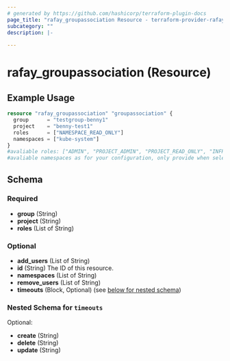 ```yaml
---
# generated by https://github.com/hashicorp/terraform-plugin-docs
page_title: "rafay_groupassociation Resource - terraform-provider-rafay"
subcategory: ""
description: |-
  
---
```


# rafay_groupassociation (Resource)



## Example Usage

```terraform
resource "rafay_groupassociation" "groupassociation" {
  group      = "testgroup-benny1"
  project    = "benny-test1"
  roles      = ["NAMESPACE_READ_ONLY"]
  namespaces = ["kube-system"]
}
#avaliable roles: ["ADMIN", "PROJECT_ADMIN", "PROJECT_READ_ONLY", "INFRA_ADMIN", "INFRA_READ_ONLY", "NAMESPACE_READ_ONLY", "NAMESPACE_ADMIN"]
#avaliable namespaces as for your configuration, only provide when selected roles are namespace options
```

<!-- schema generated by tfplugindocs -->
## Schema

### Required

- **group** (String)
- **project** (String)
- **roles** (List of String)

### Optional

- **add_users** (List of String)
- **id** (String) The ID of this resource.
- **namespaces** (List of String)
- **remove_users** (List of String)
- **timeouts** (Block, Optional) (see [below for nested schema](#nestedblock--timeouts))

<a id="nestedblock--timeouts"></a>
### Nested Schema for `timeouts`

Optional:

- **create** (String)
- **delete** (String)
- **update** (String)



